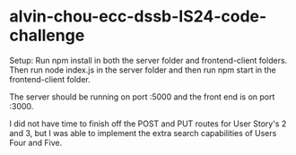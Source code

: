 # alvin-chou-ecc-dssb-IS24-code-challenge
Setup:
Run npm install in both the server folder and frontend-client folders.
Then run node index.js in the server folder and then run npm start in the frontend-client folder.

The server should be running on port :5000 and the front end is on port :3000.

I did not have time to finish off the POST and PUT routes for User Story's 2 and 3, but I was able to implement the extra search capabilities of Users Four and Five. 
